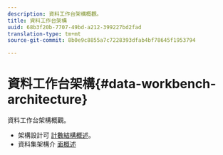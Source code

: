```yaml
---
description: 資料工作台架構概觀。
title: 資料工作台架構
uuid: 68b3f20b-7707-49bd-a212-399227bd2fad
translation-type: tm+mt
source-git-commit: 8b0e9c8855a7c7228393dfab4bf78645f1953794

---
```



# 資料工作台架構{#data-workbench-architecture}

資料工作台架構概觀。

* 架構設計可 [計數結構概述](../../../home/dwb-implement-overview/dwb-implement-architecture/dwb-implement-arch-countable.md#concept-9b8b9c5e0f7341699e14bb9e3be56a51)。
* 資料集架構介 [面概述](https://docs.adobe.com/content/help/en/data-workbench/using/client/admin-ui/c-dtst-sch-intrf.html)
<!-- * Documentation for the Analytics (SiteCatalyst) schema in the [Dimensions and Metrics guide](../../assets/insight_sc_implementation.pdf). -->
